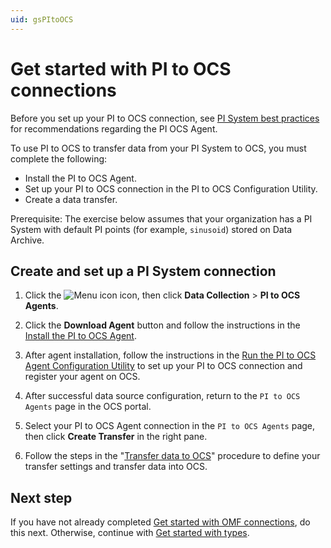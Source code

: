 ```yaml
---
uid: gsPItoOCS
---
```


# Get started with PI to OCS connections

Before you set up your PI to OCS connection, see [PI System best practices](xref:bpPISystemConnection) for recommendations regarding the PI OCS Agent.

To use PI to OCS to transfer data from your PI System to OCS, you must complete the following:

- Install the PI to OCS Agent.
- Set up your PI to OCS connection in the PI to OCS Configuration Utility.
- Create a data transfer.

Prerequisite: The exercise below assumes that your organization has a PI System with default PI points (for example, `sinusoid`) stored on Data Archive.

## Create and set up a PI System connection

1.  Click the ![Menu icon](images\menu-icon.png) icon, then click **Data Collection** > **PI to OCS Agents**.

1.  Click the **Download Agent** button and follow the instructions in the [Install the PI to OCS Agent](xref:install-agent).

1. After agent installation, follow the instructions in the [Run the PI to OCS Agent Configuration Utility](xref:pi-to-ocs-utility) to set up your PI to OCS connection and register your agent on OCS.

1.  After successful data source configuration, return to the `PI to OCS Agents` page in the OCS portal.

1.  Select your PI to OCS Agent connection in the `PI to OCS Agents` page, then click **Create Transfer** in the right pane.

1.  Follow the steps in the "[Transfer data to OCS](xref:transfer-data)" procedure to define your transfer settings and transfer data into OCS.

## Next step

If you have not already completed [Get started with OMF connections](xref:gsOMF), do this next. Otherwise, continue with [Get started with types](xref:gsTypes).
